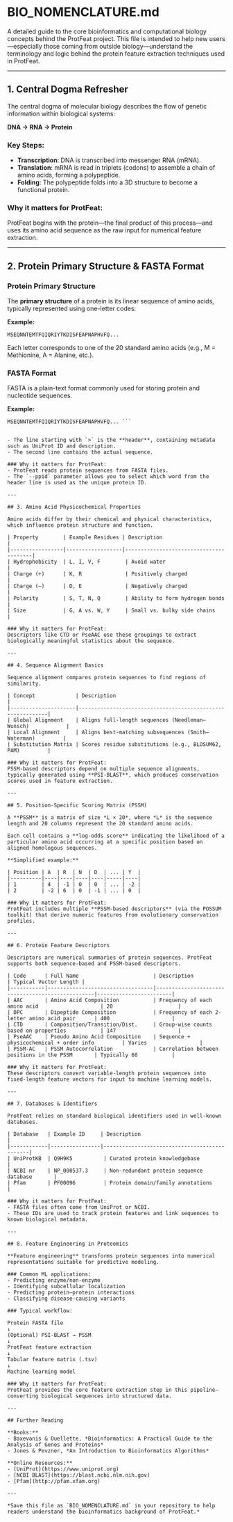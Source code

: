 # BIO_NOMENCLATURE.md

A detailed guide to the core bioinformatics and computational biology concepts behind the ProtFeat project. This file is intended to help new users—especially those coming from outside biology—understand the terminology and logic behind the protein feature extraction techniques used in ProtFeat.

---

## 1. Central Dogma Refresher

The central dogma of molecular biology describes the flow of genetic information within biological systems:

**DNA → RNA → Protein**

### Key Steps:
- **Transcription**: DNA is transcribed into messenger RNA (mRNA).
- **Translation**: mRNA is read in triplets (codons) to assemble a chain of amino acids, forming a polypeptide.
- **Folding**: The polypeptide folds into a 3D structure to become a functional protein.

### Why it matters for ProtFeat:
ProtFeat begins with the protein—the final product of this process—and uses its amino acid sequence as the raw input for numerical feature extraction.

---

## 2. Protein Primary Structure & FASTA Format

### Protein Primary Structure

The **primary structure** of a protein is its linear sequence of amino acids, typically represented using one-letter codes:

**Example:**

``` MSEQNNTEMTFQIQRIYTKDISFEAPNAPHVFQ... ```


Each letter corresponds to one of the 20 standard amino acids (e.g., M = Methionine, A = Alanine, etc.).

### FASTA Format

FASTA is a plain-text format commonly used for storing protein and nucleotide sequences.

**Example:**

``` sp|Q9H9K5|SYT1_HUMAN Synaptotagmin-1 OS=Homo sapiens
MSEQNNTEMTFQIQRIYTKDISFEAPNAPHVFQ... ```


- The line starting with `>` is the **header**, containing metadata such as UniProt ID and description.
- The second line contains the actual sequence.

### Why it matters for ProtFeat:
- ProtFeat reads protein sequences from FASTA files.
- The `--ppid` parameter allows you to select which word from the header line is used as the unique protein ID.

---

## 3. Amino Acid Physicochemical Properties

Amino acids differ by their chemical and physical characteristics, which influence protein structure and function.

| Property        | Example Residues | Description                            |
|-----------------|------------------|----------------------------------------|
| Hydrophobicity  | L, I, V, F        | Avoid water                            |
| Charge (+)      | K, R              | Positively charged                     |
| Charge (–)      | D, E              | Negatively charged                     |
| Polarity        | S, T, N, Q        | Ability to form hydrogen bonds         |
| Size            | G, A vs. W, Y     | Small vs. bulky side chains            |

### Why it matters for ProtFeat:
Descriptors like CTD or PseAAC use these groupings to extract biologically meaningful statistics about the sequence.

---

## 4. Sequence Alignment Basics

Sequence alignment compares protein sequences to find regions of similarity.

| Concept             | Description                                                |
|---------------------|------------------------------------------------------------|
| Global Alignment    | Aligns full-length sequences (Needleman–Wunsch)            |
| Local Alignment     | Aligns best-matching subsequences (Smith–Waterman)         |
| Substitution Matrix | Scores residue substitutions (e.g., BLOSUM62, PAM)         |

### Why it matters for ProtFeat:
PSSM-based descriptors depend on multiple sequence alignments, typically generated using **PSI-BLAST**, which produces conservation scores used in feature extraction.

---

## 5. Position-Specific Scoring Matrix (PSSM)

A **PSSM** is a matrix of size *L × 20*, where *L* is the sequence length and 20 columns represent the 20 standard amino acids.

Each cell contains a **log-odds score** indicating the likelihood of a particular amino acid occurring at a specific position based on aligned homologous sequences.

**Simplified example:**

| Position | A  | R  | N  | D  | ... | Y  |
|----------|----|----|----|----|-----|----|
| 1        | 4  | -1 | 0  | 0  | ... | -2 |
| 2        | -2 | 6  | 0  | -1 | ... | 0  |

### Why it matters for ProtFeat:
ProtFeat includes multiple **PSSM-based descriptors** (via the POSSUM toolkit) that derive numeric features from evolutionary conservation profiles.

---

## 6. Protein Feature Descriptors

Descriptors are numerical summaries of protein sequences. ProtFeat supports both sequence-based and PSSM-based descriptors.

| Code      | Full Name                        | Description                                      | Typical Vector Length |
|-----------|----------------------------------|--------------------------------------------------|------------------------|
| AAC       | Amino Acid Composition           | Frequency of each amino acid                    | 20                     |
| DPC       | Dipeptide Composition            | Frequency of each 2-letter amino acid pair      | 400                    |
| CTD       | Composition/Transition/Dist.     | Group-wise counts based on properties           | 147                    |
| PseAAC    | Pseudo Amino Acid Composition    | Sequence + physicochemical + order info         | Varies                 |
| PSSM-AC   | PSSM Autocorrelation             | Correlation between positions in the PSSM       | Typically 60           |

### Why it matters for ProtFeat:
These descriptors convert variable-length protein sequences into fixed-length feature vectors for input to machine learning models.

---

## 7. Databases & Identifiers

ProtFeat relies on standard biological identifiers used in well-known databases.

| Database   | Example ID     | Description                                  |
|------------|----------------|----------------------------------------------|
| UniProtKB  | Q9H9K5          | Curated protein knowledgebase                |
| NCBI nr    | NP_000537.3     | Non-redundant protein sequence database       |
| Pfam       | PF00096         | Protein domain/family annotations             |

### Why it matters for ProtFeat:
- FASTA files often come from UniProt or NCBI.
- These IDs are used to track protein features and link sequences to known biological metadata.

---

## 8. Feature Engineering in Proteomics

**Feature engineering** transforms protein sequences into numerical representations suitable for predictive modeling.

### Common ML applications:
- Predicting enzyme/non-enzyme
- Identifying subcellular localization
- Predicting protein–protein interactions
- Classifying disease-causing variants

### Typical workflow:

Protein FASTA file
↓
(Optional) PSI-BLAST → PSSM
↓
ProtFeat feature extraction
↓
Tabular feature matrix (.tsv)
↓
Machine learning model

### Why it matters for ProtFeat:
ProtFeat provides the core feature extraction step in this pipeline—converting biological sequences into structured data.

---

## Further Reading

**Books:**
- Baxevanis & Ouellette, *Bioinformatics: A Practical Guide to the Analysis of Genes and Proteins*
- Jones & Pevzner, *An Introduction to Bioinformatics Algorithms*

**Online Resources:**
- [UniProt](https://www.uniprot.org)
- [NCBI BLAST](https://blast.ncbi.nlm.nih.gov)
- [Pfam](http://pfam.xfam.org)

---

*Save this file as `BIO_NOMENCLATURE.md` in your repository to help readers understand the bioinformatics background of ProtFeat.*

